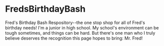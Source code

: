 # FredsBirthdayBash
Fred's Birthday Bash Respository--the one stop shop for all of Fred's birthday needs!
I'm a junior in high school. My school's environment can be tough sometimes, and things can be hard. But there's one man who I truly believe deserves the recognition this page hopes to bring: Mr. Fred!
